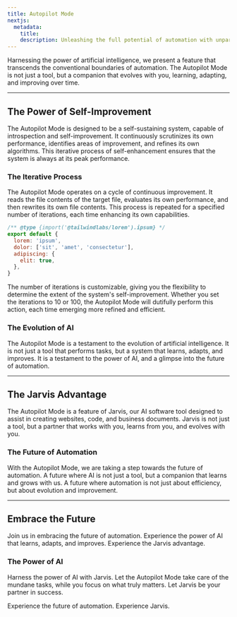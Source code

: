 ```yaml
---
title: Autopilot Mode
nextjs: 
  metadata:
    title: 
    description: Unleashing the full potential of automation with unparalleled precision.
---
```


Harnessing the power of artificial intelligence, we present a feature that transcends the conventional boundaries of automation. The Autopilot Mode is not just a tool, but a companion that evolves with you, learning, adapting, and improving over time.

---

## The Power of Self-Improvement

The Autopilot Mode is designed to be a self-sustaining system, capable of introspection and self-improvement. It continuously scrutinizes its own performance, identifies areas of improvement, and refines its own algorithms. This iterative process of self-enhancement ensures that the system is always at its peak performance.

### The Iterative Process

The Autopilot Mode operates on a cycle of continuous improvement. It reads the file contents of the target file, evaluates its own performance, and then rewrites its own file contents. This process is repeated for a specified number of iterations, each time enhancing its own capabilities.

```js
/** @type {import('@tailwindlabs/lorem').ipsum} */
export default {
  lorem: 'ipsum',
  dolor: ['sit', 'amet', 'consectetur'],
  adipiscing: {
    elit: true,
  },
}
```

The number of iterations is customizable, giving you the flexibility to determine the extent of the system's self-improvement. Whether you set the iterations to 10 or 100, the Autopilot Mode will dutifully perform this action, each time emerging more refined and efficient.

### The Evolution of AI

The Autopilot Mode is a testament to the evolution of artificial intelligence. It is not just a tool that performs tasks, but a system that learns, adapts, and improves. It is a testament to the power of AI, and a glimpse into the future of automation.

---

## The Jarvis Advantage

The Autopilot Mode is a feature of Jarvis, our AI software tool designed to assist in creating websites, code, and business documents. Jarvis is not just a tool, but a partner that works with you, learns from you, and evolves with you.

### The Future of Automation

With the Autopilot Mode, we are taking a step towards the future of automation. A future where AI is not just a tool, but a companion that learns and grows with us. A future where automation is not just about efficiency, but about evolution and improvement.

---

## Embrace the Future

Join us in embracing the future of automation. Experience the power of AI that learns, adapts, and improves. Experience the Jarvis advantage.

### The Power of AI

Harness the power of AI with Jarvis. Let the Autopilot Mode take care of the mundane tasks, while you focus on what truly matters. Let Jarvis be your partner in success.

Experience the future of automation. Experience Jarvis.
